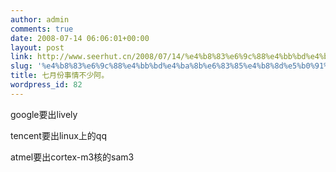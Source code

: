 ```yaml
---
author: admin
comments: true
date: 2008-07-14 06:06:01+00:00
layout: post
link: http://www.seerhut.cn/2008/07/14/%e4%b8%83%e6%9c%88%e4%bb%bd%e4%ba%8b%e6%83%85%e4%b8%8d%e5%b0%91%e9%98%bf%e3%80%82/
slug: '%e4%b8%83%e6%9c%88%e4%bb%bd%e4%ba%8b%e6%83%85%e4%b8%8d%e5%b0%91%e9%98%bf%e3%80%82'
title: 七月份事情不少阿。
wordpress_id: 82
---
```


google要出lively

tencent要出linux上的qq

atmel要出cortex-m3核的sam3
